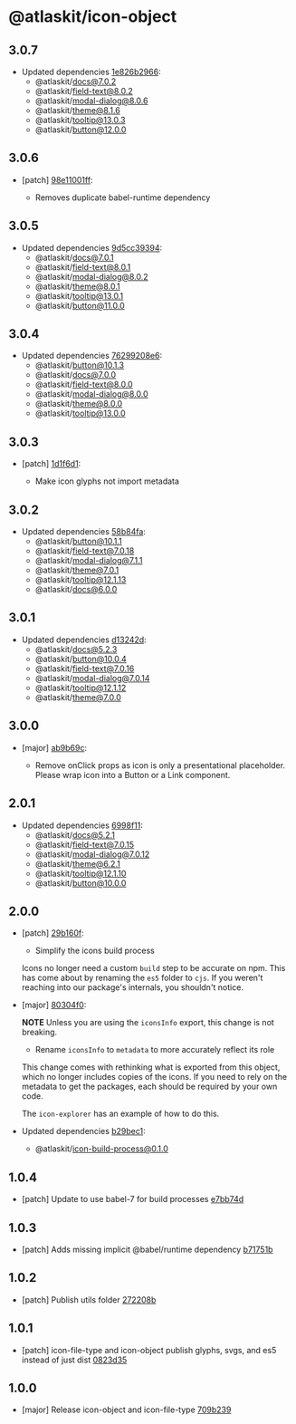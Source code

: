 # @atlaskit/icon-object

## 3.0.7
- Updated dependencies [1e826b2966](https://bitbucket.org/atlassian/atlaskit-mk-2/commits/1e826b2966):
  - @atlaskit/docs@7.0.2
  - @atlaskit/field-text@8.0.2
  - @atlaskit/modal-dialog@8.0.6
  - @atlaskit/theme@8.1.6
  - @atlaskit/tooltip@13.0.3
  - @atlaskit/button@12.0.0

## 3.0.6
- [patch] [98e11001ff](https://bitbucket.org/atlassian/atlaskit-mk-2/commits/98e11001ff):

  - Removes duplicate babel-runtime dependency

## 3.0.5
- Updated dependencies [9d5cc39394](https://bitbucket.org/atlassian/atlaskit-mk-2/commits/9d5cc39394):
  - @atlaskit/docs@7.0.1
  - @atlaskit/field-text@8.0.1
  - @atlaskit/modal-dialog@8.0.2
  - @atlaskit/theme@8.0.1
  - @atlaskit/tooltip@13.0.1
  - @atlaskit/button@11.0.0

## 3.0.4
- Updated dependencies [76299208e6](https://bitbucket.org/atlassian/atlaskit-mk-2/commits/76299208e6):
  - @atlaskit/button@10.1.3
  - @atlaskit/docs@7.0.0
  - @atlaskit/field-text@8.0.0
  - @atlaskit/modal-dialog@8.0.0
  - @atlaskit/theme@8.0.0
  - @atlaskit/tooltip@13.0.0

## 3.0.3
- [patch] [1d1f6d1](https://bitbucket.org/atlassian/atlaskit-mk-2/commits/1d1f6d1):

  - Make icon glyphs not import metadata

## 3.0.2
- Updated dependencies [58b84fa](https://bitbucket.org/atlassian/atlaskit-mk-2/commits/58b84fa):
  - @atlaskit/button@10.1.1
  - @atlaskit/field-text@7.0.18
  - @atlaskit/modal-dialog@7.1.1
  - @atlaskit/theme@7.0.1
  - @atlaskit/tooltip@12.1.13
  - @atlaskit/docs@6.0.0

## 3.0.1
- Updated dependencies [d13242d](https://bitbucket.org/atlassian/atlaskit-mk-2/commits/d13242d):
  - @atlaskit/docs@5.2.3
  - @atlaskit/button@10.0.4
  - @atlaskit/field-text@7.0.16
  - @atlaskit/modal-dialog@7.0.14
  - @atlaskit/tooltip@12.1.12
  - @atlaskit/theme@7.0.0

## 3.0.0
- [major] [ab9b69c](https://bitbucket.org/atlassian/atlaskit-mk-2/commits/ab9b69c):

  - Remove onClick props as icon is only a presentational placeholder. Please wrap icon into a Button or a Link component.

## 2.0.1
- Updated dependencies [6998f11](https://bitbucket.org/atlassian/atlaskit-mk-2/commits/6998f11):
  - @atlaskit/docs@5.2.1
  - @atlaskit/field-text@7.0.15
  - @atlaskit/modal-dialog@7.0.12
  - @atlaskit/theme@6.2.1
  - @atlaskit/tooltip@12.1.10
  - @atlaskit/button@10.0.0

## 2.0.0
- [patch] [29b160f](https://bitbucket.org/atlassian/atlaskit-mk-2/commits/29b160f):

  - Simplify the icons build process

  Icons no longer need a custom `build` step to be accurate on npm. This
  has come about by renaming the `es5` folder to `cjs`. If you weren't reaching
  into our package's internals, you shouldn't notice.

- [major] [80304f0](https://bitbucket.org/atlassian/atlaskit-mk-2/commits/80304f0):

  **NOTE** Unless you are using the `iconsInfo` export, this change is not breaking.

  - Rename `iconsInfo` to `metadata` to more accurately reflect its role

  This change comes with rethinking what is exported from this object,
  which no longer includes copies of the icons. If you need to rely on the
  metadata to get the packages, each should be required by your own code.

  The `icon-explorer` has an example of how to do this.
- Updated dependencies [b29bec1](https://bitbucket.org/atlassian/atlaskit-mk-2/commits/b29bec1):
  - @atlaskit/icon-build-process@0.1.0

## 1.0.4
- [patch] Update to use babel-7 for build processes [e7bb74d](https://bitbucket.org/atlassian/atlaskit-mk-2/commits/e7bb74d)

## 1.0.3
- [patch] Adds missing implicit @babel/runtime dependency [b71751b](https://bitbucket.org/atlassian/atlaskit-mk-2/commits/b71751b)

## 1.0.2
- [patch] Publish utils folder [272208b](https://bitbucket.org/atlassian/atlaskit-mk-2/commits/272208b)

## 1.0.1
- [patch] icon-file-type and icon-object publish glyphs, svgs, and es5 instead of just dist [0823d35](https://bitbucket.org/atlassian/atlaskit-mk-2/commits/0823d35)

## 1.0.0
- [major] Release icon-object and icon-file-type [709b239](https://bitbucket.org/atlassian/atlaskit-mk-2/commits/709b239)
